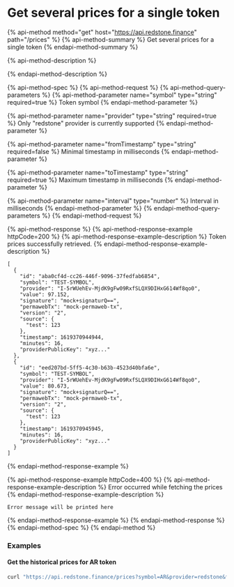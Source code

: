# Get several prices for a single token

{% api-method method="get" host="https://api.redstone.finance" path="/prices" %}
{% api-method-summary %}
Get several prices for a single token
{% endapi-method-summary %}

{% api-method-description %}

{% endapi-method-description %}

{% api-method-spec %}
{% api-method-request %}
{% api-method-query-parameters %}
{% api-method-parameter name="symbol" type="string" required=true %}
Token symbol
{% endapi-method-parameter %}

{% api-method-parameter name="provider" type="string" required=true %}
Only "redstone" provider is currently supported
{% endapi-method-parameter %}

{% api-method-parameter name="fromTimestamp" type="string" required=false %}
Minimal timestamp in milliseconds
{% endapi-method-parameter %}

{% api-method-parameter name="toTimestamp" type="string" required=true %}
Maximum timestamp in milliseconds
{% endapi-method-parameter %}

{% api-method-parameter name="interval" type="number" %}
Interval in milliseconds
{% endapi-method-parameter %}
{% endapi-method-query-parameters %}
{% endapi-method-request %}

{% api-method-response %}
{% api-method-response-example httpCode=200 %}
{% api-method-response-example-description %}
Token prices successfully retrieved.
{% endapi-method-response-example-description %}

```
[
  {
    "id": "aba0cf4d-cc26-446f-9096-37fedfab6854",
    "symbol": "TEST-SYMBOL",
    "provider": "I-5rWUehEv-MjdK9gFw09RxfSLQX9DIHxG614Wf8qo0",
    "value": 97.152,
    "signature": "mock+signaturQ==",
    "permawebTx": "mock-permaweb-tx",
    "version": "2",
    "source": {
      "test": 123
    },
    "timestamp": 1619370944944,
    "minutes": 16,
    "providerPublicKey": "xyz..."
  },
  {
    "id": "eed207bd-5ff5-4c30-b63b-4523d40bfa6e",
    "symbol": "TEST-SYMBOL",
    "provider": "I-5rWUehEv-MjdK9gFw09RxfSLQX9DIHxG614Wf8qo0",
    "value": 80.673,
    "signature": "mock+signaturQ==",
    "permawebTx": "mock-permaweb-tx",
    "version": "2",
    "source": {
      "test": 123
    },
    "timestamp": 1619370945945,
    "minutes": 16,
    "providerPublicKey": "xyz..."
  }
]
```
{% endapi-method-response-example %}

{% api-method-response-example httpCode=400 %}
{% api-method-response-example-description %}
Error occurred while fetching the prices
{% endapi-method-response-example-description %}

```
Error message will be printed here
```
{% endapi-method-response-example %}
{% endapi-method-response %}
{% endapi-method-spec %}
{% endapi-method %}

### Examples

#### Get the historical prices for AR token

```bash
curl "https://api.redstone.finance/prices?symbol=AR&provider=redstone&fromTimestamp=1619546099466&toTimestamp=1619547041149&interval=1"
```

